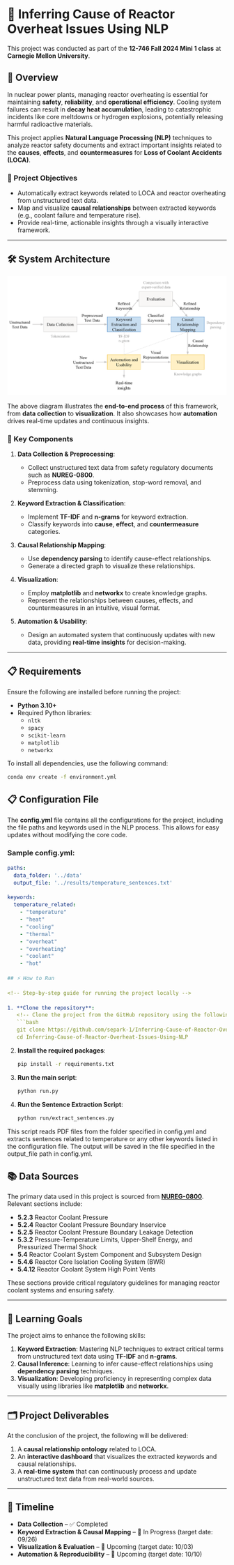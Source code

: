 <!-- 
README.md for the project: Inferring Causes of Reactor Overheat Issues Using NLP
GitHub Repository: https://github.com/separk-1/Inferring-Cause-of-Reactor-Overheat-Issues-Using-NLP 
-->

# 🚀 Inferring Cause of Reactor Overheat Issues Using NLP

This project was conducted as part of the **12-746 Fall 2024 Mini 1 class** at **Carnegie Mellon University**.

## 🌟 Overview

In nuclear power plants, managing reactor overheating is essential for maintaining **safety**, **reliability**, and **operational efficiency**. Cooling system failures can result in **decay heat accumulation**, leading to catastrophic incidents like core meltdowns or hydrogen explosions, potentially releasing harmful radioactive materials.

This project applies **Natural Language Processing (NLP)** techniques to analyze reactor safety documents and extract important insights related to the **causes**, **effects**, and **countermeasures** for **Loss of Coolant Accidents (LOCA)**.

### 🎯 Project Objectives

- Automatically extract keywords related to LOCA and reactor overheating from unstructured text data.
- Map and visualize **causal relationships** between extracted keywords (e.g., coolant failure and temperature rise).
- Provide real-time, actionable insights through a visually interactive framework.

---

## 🛠️ System Architecture

![System Architecture](image/framework.png)

The above diagram illustrates the **end-to-end process** of this framework, from **data collection** to **visualization**. It also showcases how **automation** drives real-time updates and continuous insights.

### 🔑 Key Components

1. **Data Collection & Preprocessing**:
   - Collect unstructured text data from safety regulatory documents such as **NUREG-0800**.
   - Preprocess data using tokenization, stop-word removal, and stemming.

2. **Keyword Extraction & Classification**:
   - Implement **TF-IDF** and **n-grams** for keyword extraction.
   - Classify keywords into **cause**, **effect**, and **countermeasure** categories.

3. **Causal Relationship Mapping**:
   - Use **dependency parsing** to identify cause-effect relationships.
   - Generate a directed graph to visualize these relationships.

4. **Visualization**:
   - Employ **matplotlib** and **networkx** to create knowledge graphs.
   - Represent the relationships between causes, effects, and countermeasures in an intuitive, visual format.

5. **Automation & Usability**:
   - Design an automated system that continuously updates with new data, providing **real-time insights** for decision-making.

---

## 📋 Requirements

Ensure the following are installed before running the project:

- **Python 3.10+**
- Required Python libraries:
  - `nltk`
  - `spacy`
  - `scikit-learn`
  - `matplotlib`
  - `networkx`

To install all dependencies, use the following command:

```bash
conda env create -f environment.yml
```
## 📋 Configuration File

The **config.yml** file contains all the configurations for the project, including the file paths and keywords used in the NLP process. This allows for easy updates without modifying the core code.

### Sample config.yml:
```yaml
paths:
  data_folder: '../data'
  output_file: '../results/temperature_sentences.txt'

keywords:
  temperature_related: 
    - "temperature"
    - "heat"
    - "cooling"
    - "thermal"
    - "overheat"
    - "overheating"
    - "coolant"
    - "hot"

## ⚡ How to Run

<!-- Step-by-step guide for running the project locally -->

1. **Clone the repository**:
   <!-- Clone the project from the GitHub repository using the following command -->
   ```bash
   git clone https://github.com/separk-1/Inferring-Cause-of-Reactor-Overheat-Issues-Using-NLP.git
   cd Inferring-Cause-of-Reactor-Overheat-Issues-Using-NLP
   ```

2. **Install the required packages**:
    <!-- Install the dependencies listed in the `requirements.txt` file -->
    ```bash
    pip install -r requirements.txt
    ```
3. **Run the main script**:
    <!-- Execute the main script to process the text data and visualize the results -->
    ```bash
    python run.py
    ```

4. **Run the Sentence Extraction Script**:
   ```bash
   python run/extract_sentences.py
    ```
This script reads PDF files from the folder specified in config.yml and extracts sentences related to temperature or any other keywords listed in the configuration file.
The output will be saved in the file specified in the output_file path in config.yml.

## 📚 Data Sources

The primary data used in this project is sourced from [**NUREG-0800**](https://www.nrc.gov/reading-rm/doc-collections/nuregs/staff/sr0800/ch5/index.html). Relevant sections include:

- **5.2.3** Reactor Coolant Pressure
- **5.2.4** Reactor Coolant Pressure Boundary Inservice
- **5.2.5** Reactor Coolant Pressure Boundary Leakage Detection
- **5.3.2** Pressure-Temperature Limits, Upper-Shelf Energy, and Pressurized Thermal Shock
- **5.4** Reactor Coolant System Component and Subsystem Design
- **5.4.6** Reactor Core Isolation Cooling System (BWR)
- **5.4.12** Reactor Coolant System High Point Vents

These sections provide critical regulatory guidelines for managing reactor coolant systems and ensuring safety.

---

## 🎯 Learning Goals

The project aims to enhance the following skills:

1. **Keyword Extraction**: Mastering NLP techniques to extract critical terms from unstructured text data using **TF-IDF** and **n-grams**.
2. **Causal Inference**: Learning to infer cause-effect relationships using **dependency parsing** techniques.
3. **Visualization**: Developing proficiency in representing complex data visually using libraries like **matplotlib** and **networkx**.

---

## 🗂️ Project Deliverables

At the conclusion of the project, the following will be delivered:

1. A **causal relationship ontology** related to LOCA.
2. An **interactive dashboard** that visualizes the extracted keywords and causal relationships.
3. A **real-time system** that can continuously process and update unstructured text data from real-world sources.

---

## 📝 Timeline

- **Data Collection** – ✅ Completed
- **Keyword Extraction & Causal Mapping** – 🚧 In Progress (target date: 09/26)
- **Visualization & Evaluation** – 🔄 Upcoming (target date: 10/03)
- **Automation & Reproducibility** – 🔄 Upcoming (target date: 10/10)